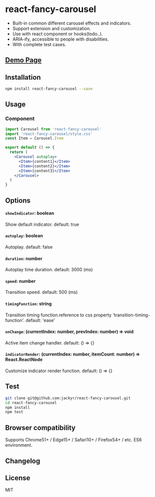 # react-fancy-carousel
- Built-in common different carousel effects and indicators.
- Support extension and customization.
- Use with react component or hooks(todo..).
- ARIA-ify, accessible to people with disabilities.
- With complete test cases.

## [Demo Page](https://jackyr.github.io/react-fancy-carousel/site/)

## Installation
```sh
npm install react-fancy-carousel --save
```

## Usage
### Component
```jsx
import Carousel from 'react-fancy-carousel'
import 'react-fancy-carousel/style.css'
const Item = Carousel.Item

export default () => {
  return (
    <Carousel autoplay>
      <Item>{content1}</Item>
      <Item>{content2}</Item>
      <Item>{content3}</Item>
    </Carousel>
  )
}
```

<!-- ### Hooks
```jsx
import { useImageCarousel } from 'react-fancy-carousel'
import 'react-fancy-carousel/style.css'

export default () => {
  const imageCarousel = useImageCarousel({
    images: ['1.png', '2.png', '3.png'],
    autoplay: true,
  })
  return (
    <div>{imageCarousel}</div>
  )
}
``` -->

## Options
#### `showIndicator`: boolean
Show default indicator. default: true

#### `autoplay`: boolean
Autoplay. default: false

#### `duration`: number
Autoplay time duration. default: 3000 (ms)

#### `speed`: number
Transition speed. default: 500 (ms)

#### `timingFunction`: string
Transition timing function.reference to css property 'transition-timing-function'. default: 'ease'

#### `onChange`: (currentIndex: number, prevIndex: number) => void
Active item change handler. default: () => {}

#### `indicatorRender`: (currentIndex: number, itemCount: number) => React.ReactNode
Customize indicator render function. default: () => {}

## Test
```sh
git clone git@github.com:jackyr/react-fancy-carousel.git
cd react-fancy-carousel
npm install
npm test
```

## Browser compatibility
Supports Chrome51+ / Edge15+ / Safari10+ / Firefox54+ / etc. ES6 environment.

## Changelog

## License
MIT